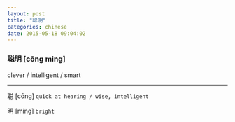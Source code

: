 ```yaml
---
layout: post
title: "聪明"
categories: chinese
date: 2015-05-18 09:04:02
---
```


### 聪明 [cōng ming]

clever / intelligent / smart

--------------------


聪 [cōng] `quick at hearing / wise, intelligent`

明 [míng] `bright`
